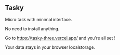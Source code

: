 ## Tasky

Micro task with minimal interface.

No need to install anything.

Go to https://tasky-three.vercel.app/ and you're all set !

Your data stays in your browser localstorage.
